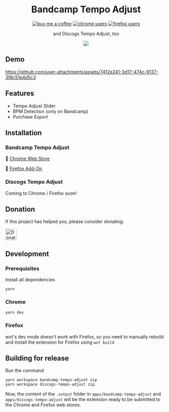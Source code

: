 <h1 align="center">
  Bandcamp Tempo Adjust
</h1>

<p align="center">
  <a href="http://buymeacoffee.com/miseryconfusion"><img src="https://img.shields.io/badge/-buy_me_a%C2%A0coffee-gray?logo=buy-me-a-coffee" alt="buy me a coffee" /></a>
  <a href="https://chromewebstore.google.com/detail/bandcamp-tempo-adjust/iniomjoihcjgakkfaebmcbnhmiobppel?hl=en-US"><img src="https://img.shields.io/chrome-web-store/users/iniomjoihcjgakkfaebmcbnhmiobppel?logo=googlechrome&logoColor=white&label=users" alt="chrome users" /></a>
  <a href="https://addons.mozilla.org/en-US/firefox/addon/bandcamp-tempo-adjust/"><img src="https://img.shields.io/amo/users/bandcamp-tempo-adjust?logo=firefoxbrowser&logoColor=white" alt="firefox users" /></a>
</p>

<p align="center">and Discogs Tempo Adjust, too</p>

<p align="center"><img src="https://github.com/user-attachments/assets/6dfc0381-49c1-4a58-83d1-e19f12c2f5d4" /></p>

## Demo

https://github.com/user-attachments/assets/7412e241-3d17-474c-9137-3f8c51e4d5c3

## Features

- Tempo Adjust Slider
- BPM Detection (only on Bandcamp)
- Purchase Export

## Installation

### Bandcamp Tempo Adjust

🔗 [Chrome Web Store](https://chrome.google.com/webstore/detail/bandcamp-tempo-slider/iniomjoihcjgakkfaebmcbnhmiobppel)

🔗 [Firefox Add-On](https://addons.mozilla.org/en-US/firefox/addon/bandcamp-tempo-adjust/)

### Discogs Tempo Adjust

Coming to Chrome / Firefox soon!

## Donation

If this project has helped you, please consider donating:

<a href="https://buymeacoffee.com/miseryconfusion"><img src="https://cdn.buymeacoffee.com/buttons/v2/arial-orange.png" height="36px" alt="Donate" /></a>

## Development

### Prerequisites

Install all dependencies

```
yarn
```

### Chrome

```
yarn dev
```

### Firefox

wxt's dev mode doesn't work with Firefox, so you need to manually rebuild and install the extension for Firefox using `wxt build`

## Building for release

Run the command

```
yarn workspace bandcamp-tempo-adjust zip
yarn workspace discogs-tempo-adjust zip
```

Now, the content of the `.output` folder in `apps/bandcamp-tempo-adjust` and `apps/discogs-tempo-adjust` will be the extension ready to be submitted to the Chrome and Firefox web stores.
